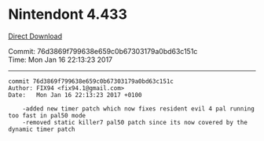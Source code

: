 # Nintendont 4.433
[Direct Download](./Nintendont.zip)

Commit: 76d3869f799638e659c0b67303179a0bd63c151c  
Time: Mon Jan 16 22:13:23 2017   

-----

```
commit 76d3869f799638e659c0b67303179a0bd63c151c
Author: FIX94 <fix94.1@gmail.com>
Date:   Mon Jan 16 22:13:23 2017 +0100

    -added new timer patch which now fixes resident evil 4 pal running too fast in pal50 mode
    -removed static killer7 pal50 patch since its now covered by the dynamic timer patch
```
